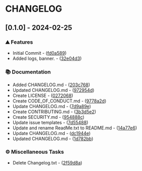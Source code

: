 # CHANGELOG

## [0.1.0] - 2024-02-25

### ⛰️  Features

- Initial Commit - ([fd0a589](https://github.com/juic3b0x/magisk_vendor_boot_patcher/commit/fd0a589432be95139939521365f6b6a5451dcb37))
- Added logs, banner. - ([32e04d3](https://github.com/juic3b0x/magisk_vendor_boot_patcher/commit/32e04d3350e5de5a3280d5f514ae3083b03ea347))

### 📚 Documentation

- Added CHANGELOG.md - ([203c768](https://github.com/juic3b0x/magisk_vendor_boot_patcher/commit/203c768e32be24dc653682b4c35584e0e534195f))
- Updated CHANGELOG.md - ([972954d](https://github.com/juic3b0x/magisk_vendor_boot_patcher/commit/972954d5e166750abc5b93faf8d7d4af6010f45e))
- Create LICENSE - ([0272068](https://github.com/juic3b0x/magisk_vendor_boot_patcher/commit/0272068a25858f9a029b7154946bd56ef07d2105))
- Create CODE_OF_CONDUCT.md - ([9778a2d](https://github.com/juic3b0x/magisk_vendor_boot_patcher/commit/9778a2d618d26bd37f181cdc1f1725a5227f3d70))
- Update CHANGELOG.md - ([7d9a89e](https://github.com/juic3b0x/magisk_vendor_boot_patcher/commit/7d9a89e1d302dbbf8b1cf4c2df0690bbdb8d488c))
- Create CONTRIBUTING.md - ([3b3d5e2](https://github.com/juic3b0x/magisk_vendor_boot_patcher/commit/3b3d5e24b6bf1f1f70139e76019d86180205899a))
- Create SECURITY.md - ([954888c](https://github.com/juic3b0x/magisk_vendor_boot_patcher/commit/954888c516afe92142184441c4cbd89fa9313ded))
- Update issue templates - ([7d55488](https://github.com/juic3b0x/magisk_vendor_boot_patcher/commit/7d554883cdb00998a84621bd562acfcc2a3eef2d))
- Update and rename ReadMe.txt to README.md - ([14a77e6](https://github.com/juic3b0x/magisk_vendor_boot_patcher/commit/14a77e65682c73b17e061eb7680736d1325617d5))
- Update CHANGELOG.md - ([dc1944e](https://github.com/juic3b0x/magisk_vendor_boot_patcher/commit/dc1944e025fd6c278a879a9e6d5401be6c991156))
- Updated CHANGELOG.md - ([1d782bb](https://github.com/juic3b0x/magisk_vendor_boot_patcher/commit/1d782bbde274bbce05cc54dade456a48bb506a9b))

### ⚙️ Miscellaneous Tasks

- Delete Changelog.txt - ([2f59d8a](https://github.com/juic3b0x/magisk_vendor_boot_patcher/commit/2f59d8a15068e5070826160bf0536d2fb010cb9e))

<!-- Magisk Vendor Boot Patcher -->
